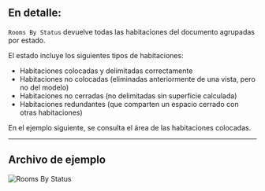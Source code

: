 ## En detalle:
`Rooms By Status` devuelve todas las habitaciones del documento agrupadas por estado.

El estado incluye los siguientes tipos de habitaciones:
- Habitaciones colocadas y delimitadas correctamente
- Habitaciones no colocadas (eliminadas anteriormente de una vista, pero no del modelo)
- Habitaciones no cerradas (no delimitadas sin superficie calculada)
- Habitaciones redundantes (que comparten un espacio cerrado con otras habitaciones)

En el ejemplo siguiente, se consulta el área de las habitaciones colocadas.
___
## Archivo de ejemplo

![Rooms By Status](./DSRevitNodesUI.RoomsByStatus_img.jpg)
